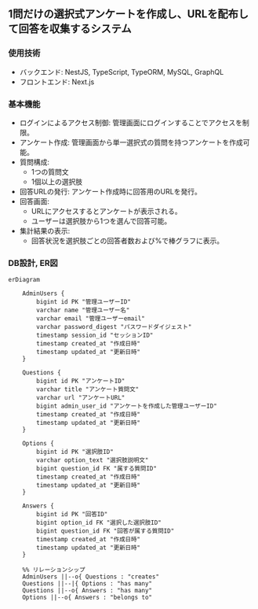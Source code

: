 ## 1問だけの選択式アンケートを作成し、URLを配布して回答を収集するシステム

### 使用技術
- バックエンド: NestJS, TypeScript, TypeORM, MySQL, GraphQL
- フロントエンド: Next.js


### 基本機能
- ログインによるアクセス制御: 管理画面にログインすることでアクセスを制限。
- アンケート作成: 管理画面から単一選択式の質問を持つアンケートを作成可能。
- 質問構成:
  - 1つの質問文
  - 1個以上の選択肢
- 回答URLの発行: アンケート作成時に回答用のURLを発行。
- 回答画面:
  - URLにアクセスするとアンケートが表示される。
  - ユーザーは選択肢から1つを選んで回答可能。
- 集計結果の表示:
  - 回答状況を選択肢ごとの回答者数および%で棒グラフに表示。

### DB設計, ER図

```mermaid
erDiagram

    AdminUsers {
        bigint id PK "管理ユーザーID"
        varchar name "管理ユーザー名"
        varchar email "管理ユーザーemail"
        varchar password_digest "パスワードダイジェスト"
        timestamp session_id "セッションID"
        timestamp created_at "作成日時"
        timestamp updated_at "更新日時"
    }

    Questions {
        bigint id PK "アンケートID"
        varchar title "アンケート質問文"
        varchar url "アンケートURL"
        bigint admin_user_id "アンケートを作成した管理ユーザーID"
        timestamp created_at "作成日時"
        timestamp updated_at "更新日時"
    }

    Options {
        bigint id PK "選択肢ID"
        varchar option_text "選択肢説明文"
        bigint question_id FK "属する質問ID"
        timestamp created_at "作成日時"
        timestamp updated_at "更新日時"
    }

    Answers {
        bigint id PK "回答ID"
        bigint option_id FK "選択した選択肢ID"
        bigint question_id FK "回答が属する質問ID"
        timestamp created_at "作成日時"
        timestamp updated_at "更新日時"
    }

    %% リレーションシップ
    AdminUsers ||--o{ Questions : "creates"
    Questions ||--|{ Options : "has many"
    Questions ||--o{ Answers : "has many"
    Options ||--o{ Answers : "belongs to"
```
